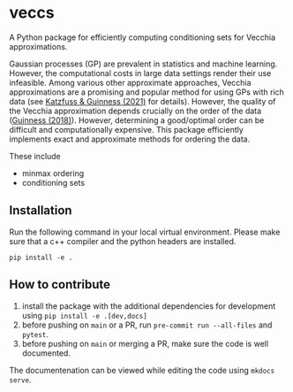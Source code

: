 # veccs

A Python package for efficiently computing conditioning sets for Vecchia
approximations.

Gaussian processes (GP) are prevalent in statistics and machine learning.
However, the computational costs in large data settings render their use
infeasible. Among various other approximate approaches, Vecchia approximations
are a promising and popular method for using GPs with rich data (see [Katzfuss &
Guinness (2021)](https://doi.org/10.1214/19-STS755) for details). However, the
quality of the Vecchia approximation depends crucially on the order of the data
([Guinness (2018)](https://doi.org/10.1080/00401706.2018.1437476)). However,
determining a good/optimal order can be difficult and computationally expensive.
This package efficiently implements exact and approximate methods for ordering
the data.

These include

- minmax ordering
- conditioning sets

## Installation

Run the following command in your local virtual environment. Please make sure
that a c++ compiler and the python headers are installed.

`pip install -e .`

## How to contribute

1. install the package with the additional dependencies for development using
   `pip install -e .[dev,docs]`
2. before pushing on `main` or a PR, run `pre-commit run --all-files` and
   `pytest`.
3. before pushing on `main` or merging a PR, make sure the code is well
   documented.

The documentenation can be viewed while editing the code using `mkdocs serve`.
